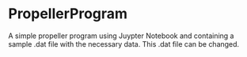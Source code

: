 # PropellerProgram
 A simple propeller program using Juypter Notebook and containing a sample .dat file with the necessary data. This .dat file can be changed.
